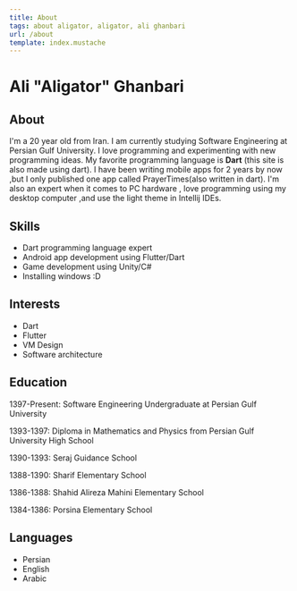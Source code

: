 ```yaml
---
title: About
tags: about aligator, aligator, ali ghanbari
url: /about
template: index.mustache
---
```


# Ali "Aligator" Ghanbari

## About

I'm a 20 year old from Iran. I am currently studying Software Engineering at Persian Gulf University.
I love programming and experimenting with new programming ideas.
My favorite programming language is **Dart** (this site is also made using dart).
I have been writing mobile apps for 2 years by now ,but I only published one app called PrayerTimes(also written in dart).
I'm also an expert when it comes to PC hardware , love programming using my desktop computer ,and use the light theme in Intellij IDEs.
         
## Skills

* Dart programming language expert
* Android app development using Flutter/Dart
* Game development using Unity/C#
* Installing windows :D

## Interests
* Dart
* Flutter
* VM Design
* Software architecture

## Education

1397-Present: Software Engineering Undergraduate at Persian Gulf University

1393-1397: Diploma in Mathematics and Physics from Persian Gulf University High School

1390-1393: Seraj Guidance School

1388-1390: Sharif Elementary School

1386-1388: Shahid Alireza Mahini Elementary School

1384-1386: Porsina Elementary School

## Languages
* Persian
* English
* Arabic